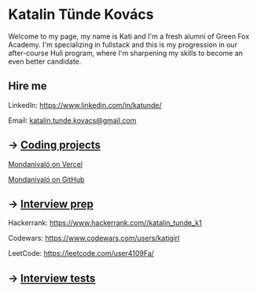 # Katalin Tünde Kovács

Welcome to my page, my name is Kati and I'm a fresh alumni of Green Fox Academy. I'm specializing in fullstack and this is my progression in our after-course Huli program, where I'm sharpening my skills to become an even better candidate.

## Hire me
LinkedIn: https://www.linkedin.com/in/katunde/

Email: katalin.tunde.kovacs@gmail.com

## &rarr; [Coding projects](https://github.com/green-fox-academy/definitions/tree/master/project-phase/huli/coding-projects)
[Mondanivaló on Vercel](https://mondanivalo.vercel.app)

[Mondanivaló on GitHub](https://github.com/katigirl/mondanivalo-nextjs)

## &rarr; [Interview prep](https://github.com/green-fox-academy/teaching-materials/tree/master/interview)

Hackerrank: https://www.hackerrank.com//katalin_tunde_k1

Codewars: https://www.codewars.com/users/katigirl

LeetCode: https://leetcode.com/user4109Fa/

## &rarr; [Interview tests](https://github.com/green-fox-academy/teaching-materials/tree/master/project-phase/tech-interview-tests)


